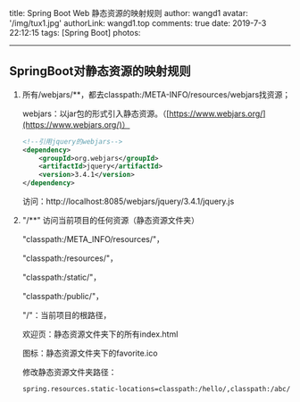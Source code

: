 title: Spring Boot Web 静态资源的映射规则
author: wangd1
avatar: '/img/tux1.jpg'
authorLink: wangd1.top
comments: true
date: 2019-7-3 22:12:15
tags: [Spring Boot]
photos:

---

## SpringBoot对静态资源的映射规则

1. 所有/webjars/**，都去classpath:/META-INFO/resources/webjars找资源；

   webjars：以jar包的形式引入静态资源。（[https://www.webjars.org/](https://www.webjars.org/)）

   ```xml
   <!--引用jquery的webjars-->
   <dependency>
       <groupId>org.webjars</groupId>
       <artifactId>jquery</artifactId>
       <version>3.4.1</version>
   </dependency>
   ```

   访问：http://localhost:8085/webjars/jquery/3.4.1/jquery.js

2. "/**" 访问当前项目的任何资源（静态资源文件夹）

   "classpath:/META_INFO/resources/"，

   "classpath:/resources/"，

   "classpath:/static/"，

   "classpath:/public/"，

   "/"：当前项目的根路径，

   欢迎页：静态资源文件夹下的所有index.html

   图标：静态资源文件夹下的favorite.ico

   修改静态资源文件夹路径：

   ```properties
   spring.resources.static-locations=classpath:/hello/,classpath:/abc/
   ```

   